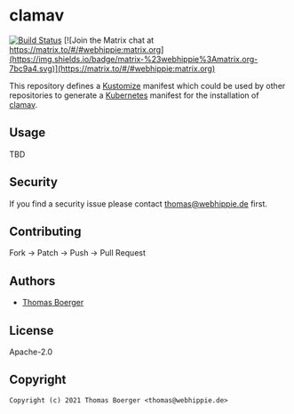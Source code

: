 # clamav

[![Build Status](http://drone.webhippie.de/api/badges/kustomhippie/clamav/status.svg)](http://drone.webhippie.de/kustomhippie/clamav)
[![Join the Matrix chat at https://matrix.to/#/#webhippie:matrix.org](https://img.shields.io/badge/matrix-%23webhippie%3Amatrix.org-7bc9a4.svg)](https://matrix.to/#/#webhippie:matrix.org)

This repository defines a [Kustomize](https://kustomize.io/) manifest which could be used by other repositories to generate a [Kubernetes](https://kubernetes.io/) manifest for the installation of [clamav](https://github.com/Cisco-Talos/clamav).

## Usage

TBD

## Security

If you find a security issue please contact thomas@webhippie.de first.

## Contributing

Fork -> Patch -> Push -> Pull Request

## Authors

* [Thomas Boerger](https://github.com/tboerger)

## License

Apache-2.0

## Copyright

```
Copyright (c) 2021 Thomas Boerger <thomas@webhippie.de>
```
